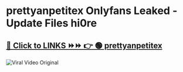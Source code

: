 
 # prettyanpetitex Onlyfans Leaked - Update Files hi0re

## <h2><a href="https://clipsfans.com/prettyanpetitex&ref=git">🔗 Click to LINKS ⏩⏩ 👉 🟢 prettyanpetitex </a></h2>

<a href="https://clipsfans.com/prettyanpetitex&ref=git" rel="nofollow" data-target="animated-image.originalLink"><img src="https://i.ibb.co.com/xMMVF88/686577567.gif" alt="Viral Video Original" style="max-width: 100%; display: inline-block;" data-target="animated-image.originalImage"></a>

